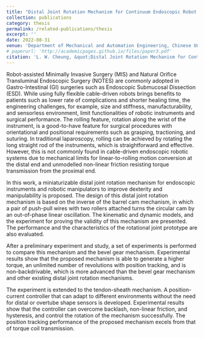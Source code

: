 ```yaml
---
title: "Distal Joint Rotation Mechanism for Continuum Endoscopic Robot Manipulation"
collection: publications
category: thesis
permalink: /related-publications/thesis
excerpt: ''
date: 2022-08-31
venue: 'Department of Mechanical and Automation Engineering, Chinese University of Hong Kong'
# paperurl: 'http://academicpages.github.io/files/paper3.pdf'
citation: 'L. W. Cheung, &quot;Distal Joint Rotation Mechanism for Continuum Endoscopic Robot Manipulation,&quot; <i>M.Phil. Thesis, Department of Mechanical and Automation Engineering, Chinese University of Hong Kong</i>. 2022.'
---
```


Robot-assisted Minimally Invasive Surgery (MIS) and Natural Orifice Transluminal Endoscopic Surgery (NOTES) are commonly adopted in Gastro-Intestinal (GI) surgeries such as Endoscopic Submucosal Dissection (ESD). While using fully flexible cable-driven robots brings benefits to patients such as lower rate of complications and shorter healing time, the engineering challenges, for example, size and stiffness, manufacturability, and sensorless environment, limit functionalities of robotic instruments and surgical performance. The rolling feature, rotation along the wrist of the instrument, is a good-to-have feature for surgical procedures with orientational and positional requirements such as grasping, tractioning, and suturing. In traditional laparoscopy, rolling can be achieved by rotating the long straight rod of the instruments, which is straightforward and effective. However, this is not commonly found in cable-driven endoscopic robotic systems due to mechanical limits for linear-to-rolling motion conversion at the distal end and unmodelled non-linear friction resisting torque transmission from the proximal end.

In this work, a miniaturizable distal joint rotation mechanism for endoscopic instruments and robotic manipulators to improve dexterity and manipulability is proposed. The design of this distal joint rotation mechanism is based on the inverse of the barrel cam mechanism, in which a pair of push-pull wires with two rollers attached turns the circular cam by an out-of-phase linear oscillation. The kinematic and dynamic models, and the experiment for proving the validity of this mechanism are presented. The performance and the characteristics of the rotational joint prototype are also evaluated.

After a preliminary experiment and study, a set of experiments is performed to compare this mechanism and the bevel gear mechanism. Experimental results show that the proposed mechanism is able to generate a higher torque, an unlimited number of revolutions with position tracking, and is non-backdrivable, which is more advanced than the bevel gear mechanism and other existing distal joint rotation mechanisms.

The experiment is extended to the tendon-sheath mechanism. A position-current controller that can adapt to different environments without the need for distal or overtube shape sensors is developed. Experimental results show that the controller can overcome backlash, non-linear friction, and hysteresis, and control the rotation of the mechanism successfully. The position tracking performance of the proposed mechanism excels from that of torque coil transmission.